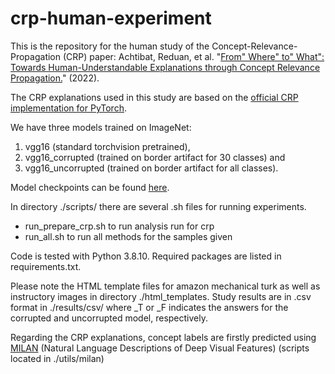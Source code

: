 # crp-human-experiment

This is the repository for the human study of the Concept-Relevance-Propagation (CRP) paper:
Achtibat, Reduan, et al. "[From" Where" to" What": Towards Human-Understandable Explanations through Concept Relevance Propagation.](https://arxiv.org/pdf/2206.03208)" (2022).

The CRP explanations used in this study are based on the [official CRP implementation for PyTorch](https://github.com/rachtibat/zennit-crp).

We have three models trained on ImageNet: 
1. vgg16 (standard torchvision pretrained),
2. vgg16_corrupted (trained on border artifact for 30 classes) and
3. vgg16_uncorrupted (trained on border artifact for all classes).

Model checkpoints can be found [here](https://datacloud.hhi.fraunhofer.de/s/iExrEprxtJ5g38A).

In directory ./scripts/ there are several .sh files for running experiments.
- run_prepare_crp.sh to run analysis run for crp
- run_all.sh to run all methods for the samples given

Code is tested with Python 3.8.10. Required packages are listed in requirements.txt.

Please note the HTML template files for amazon mechanical turk as well as instructory images in directory ./html_templates. 
Study results are in .csv format in ./results/csv/ where _T or _F indicates the answers for the corrupted and uncorrupted model, respectively.

Regarding the CRP explanations,
concept labels are firstly predicted using [MILAN](https://github.com/evandez/neuron-descriptions) (Natural Language Descriptions of Deep Visual Features) (scripts located in ./utils/milan)